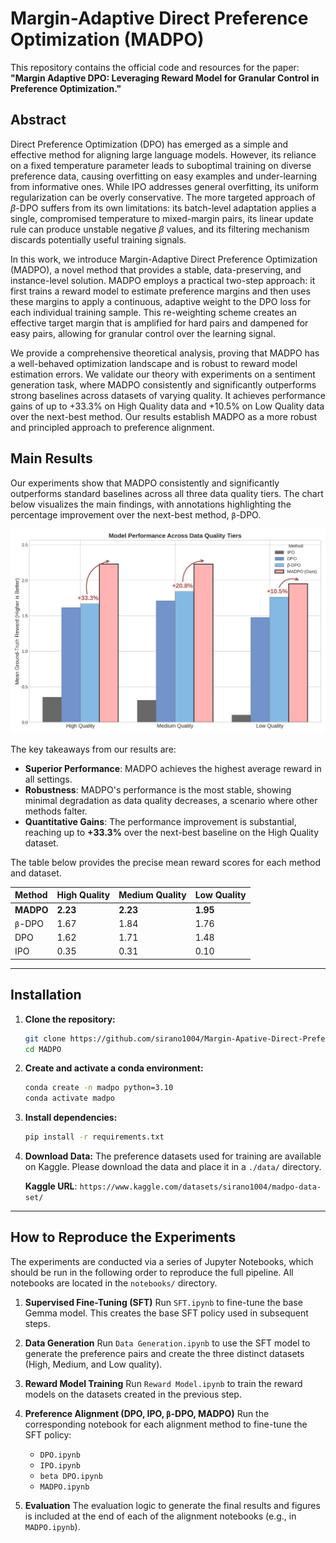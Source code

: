 # Margin-Adaptive Direct Preference Optimization (MADPO)

This repository contains the official code and resources for the paper: **"Margin Adaptive DPO: Leveraging Reward Model for Granular Control in Preference Optimization."**

## Abstract

Direct Preference Optimization (DPO) has emerged as a simple and effective method for aligning large language models. However, its reliance on a fixed temperature parameter leads to suboptimal training on diverse preference data, causing overfitting on easy examples and under-learning from informative ones. While IPO addresses general overfitting, its uniform regularization can be overly conservative. The more targeted approach of $\beta$-DPO suffers from its own limitations: its batch-level adaptation applies a single, compromised temperature to mixed-margin pairs, its linear update rule can produce unstable negative $\beta$ values, and its filtering mechanism discards potentially useful training signals.

In this work, we introduce Margin-Adaptive Direct Preference Optimization (MADPO), a novel method that provides a stable, data-preserving, and instance-level solution. MADPO employs a practical two-step approach: it first trains a reward model to estimate preference margins and then uses these margins to apply a continuous, adaptive weight to the DPO loss for each individual training sample. This re-weighting scheme creates an effective target margin that is amplified for hard pairs and dampened for easy pairs, allowing for granular control over the learning signal.

We provide a comprehensive theoretical analysis, proving that MADPO has a well-behaved optimization landscape and is robust to reward model estimation errors. We validate our theory with experiments on a sentiment generation task, where MADPO consistently and significantly outperforms strong baselines across datasets of varying quality. It achieves performance gains of up to +33.3% on High Quality data and +10.5% on Low Quality data over the next-best method. Our results establish MADPO as a more robust and principled approach to preference alignment.

## Main Results

Our experiments show that MADPO consistently and significantly outperforms standard baselines across all three data quality tiers. The chart below visualizes the main findings, with annotations highlighting the percentage improvement over the next-best method, `β`-DPO.

![Main Results Chart](figures/model_performance_chart_sorted.png)

The key takeaways from our results are:
- **Superior Performance**: MADPO achieves the highest average reward in all settings.
- **Robustness**: MADPO's performance is the most stable, showing minimal degradation as data quality decreases, a scenario where other methods falter.
- **Quantitative Gains**: The performance improvement is substantial, reaching up to **+33.3%** over the next-best baseline on the High Quality dataset.

The table below provides the precise mean reward scores for each method and dataset.

| Method | High Quality | Medium Quality | Low Quality |
| :--- | :--- | :--- | :--- |
| **MADPO** | **2.23** | **2.23** | **1.95** |
| `β`-DPO | 1.67 | 1.84 | 1.76 |
| DPO | 1.62 | 1.71 | 1.48 |
| IPO | 0.35 | 0.31 | 0.10 |

---

## Installation

1.  **Clone the repository:**
    ```bash
    git clone https://github.com/sirano1004/Margin-Apative-Direct-Preference-Optimization.git
    cd MADPO
    ```

2.  **Create and activate a conda environment:**
    ```bash
    conda create -n madpo python=3.10
    conda activate madpo
    ```

3.  **Install dependencies:**
    ```bash
    pip install -r requirements.txt
    ```

4.  **Download Data:**
    The preference datasets used for training are available on Kaggle. Please download the data and place it in a `./data/` directory.
    
    **Kaggle URL**: `https://www.kaggle.com/datasets/sirano1004/madpo-data-set/`

---

## How to Reproduce the Experiments

The experiments are conducted via a series of Jupyter Notebooks, which should be run in the following order to reproduce the full pipeline. All notebooks are located in the `notebooks/` directory.

1.  **Supervised Fine-Tuning (SFT)**
    Run `SFT.ipynb` to fine-tune the base Gemma model. This creates the base SFT policy used in subsequent steps.

2.  **Data Generation**
    Run `Data Generation.ipynb` to use the SFT model to generate the preference pairs and create the three distinct datasets (High, Medium, and Low quality).

3.  **Reward Model Training**
    Run `Reward Model.ipynb` to train the reward models on the datasets created in the previous step.

4.  **Preference Alignment (DPO, IPO, `β`-DPO, MADPO)**
    Run the corresponding notebook for each alignment method to fine-tune the SFT policy:
    * `DPO.ipynb`
    * `IPO.ipynb`
    * `beta DPO.ipynb`
    * `MADPO.ipynb`

5.  **Evaluation**
    The evaluation logic to generate the final results and figures is included at the end of each of the alignment notebooks (e.g., in `MADPO.ipynb`).